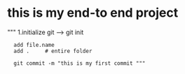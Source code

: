 # this is my end-to end project

""" 1.initialize git 
      --> git init
      
      add file.name
      add .     # entire folder
      
      git commit -m "this is my first commit """